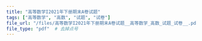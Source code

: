 ```yaml
---
title: "高等数学I2021年下册期末A卷试题"
tags: ["高等数学", "高数", "试题", "试卷"]
file_url: "/files/高等数学I2021年下册期末A卷试题__高等数学_高数_试题_试卷__.pdf"
file_type: "pdf"  # 去掉点号
---
```




<!-- 文件类型: .pdf -->
<!-- 文件图标: 📄 -->
